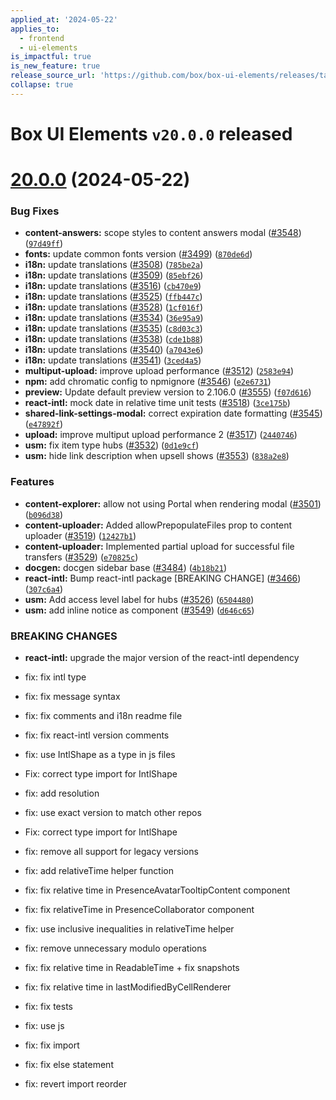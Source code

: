 ```yaml
---
applied_at: '2024-05-22'
applies_to:
  - frontend
  - ui-elements
is_impactful: true
is_new_feature: true
release_source_url: 'https://github.com/box/box-ui-elements/releases/tag/v20.0.0'
collapse: true
---
```


# Box UI Elements `v20.0.0` released

# [20.0.0][1] (2024-05-22)

### Bug Fixes

* **content-answers:** scope styles to content answers modal ([#3548][2]) ([`97d49ff`][3])
* **fonts:** update common fonts version ([#3499][4]) ([`870de6d`][5])
* **i18n:** update translations ([#3508][6]) ([`785be2a`][7])
* **i18n:** update translations ([#3509][8]) ([`85ebf26`][9])
* **i18n:** update translations ([#3516][10]) ([`cb470e9`][11])
* **i18n:** update translations ([#3525][12]) ([`ffb447c`][13])
* **i18n:** update translations ([#3528][14]) ([`1cf016f`][15])
* **i18n:** update translations ([#3534][16]) ([`36e95a9`][17])
* **i18n:** update translations ([#3535][18]) ([`c8d03c3`][19])
* **i18n:** update translations ([#3538][20]) ([`cde1b88`][21])
* **i18n:** update translations ([#3540][22]) ([`a7043e6`][23])
* **i18n:** update translations ([#3541][24]) ([`3ced4a5`][25])
* **multiput-upload:** improve upload performance ([#3512][26]) ([`2583e94`][27])
* **npm:** add chromatic config to npmignore ([#3546][28]) ([`e2e6731`][29])
* **preview:** Update default preview version to 2.106.0 ([#3555][30]) ([`f07d616`][31])
* **react-intl:** mock date in relative time unit tests ([#3518][32]) ([`3ce175b`][33])
* **shared-link-settings-modal:** correct expiration date formatting ([#3545][34]) ([`e47892f`][35])
* **upload:** improve multiput upload performance 2 ([#3517][36]) ([`2440746`][37])
* **usm:** fix item type hubs ([#3532][38]) ([`0d1e9cf`][39])
* **usm:** hide link description when upsell shows ([#3553][40]) ([`838a2e8`][41])

### Features

* **content-explorer:** allow not using Portal when rendering modal ([#3501][42]) ([`b096d38`][43])
* **content-uploader:** Added allowPrepopulateFiles prop to content uploader ([#3519][44]) ([`12427b1`][45])
* **content-uploader:** Implemented partial upload for successful file transfers ([#3529][46]) ([`e70825c`][47])
* **docgen:** docgen sidebar base ([#3484][48]) ([`4b18b21`][49])
* **react-intl:** Bump react-intl package \[BREAKING CHANGE] ([#3466][50]) ([`307c6a4`][51])
* **usm:** Add access level label for hubs ([#3526][52]) ([`6504480`][53])
* **usm:** add inline notice as component ([#3549][54]) ([`d646c65`][55])

### BREAKING CHANGES

* **react-intl:** upgrade the major version of the react-intl dependency

* fix: fix intl type

* fix: fix message syntax

* fix: fix comments and i18n readme file

* fix: fix react-intl version comments

* fix: use IntlShape as a type in js files

* Fix: correct type import for IntlShape

* fix: add resolution

* fix: use exact version to match other repos

* Fix: correct type import for IntlShape

* fix: remove all support for legacy versions

* fix: add relativeTime helper function

* fix: fix relative time in PresenceAvatarTooltipContent component

* fix: fix relativeTime in PresenceCollaborator component

* fix: use inclusive inequalities in relativeTime helper

* fix: remove unnecessary modulo operations

* fix: fix relative time in ReadableTime + fix snapshots

* fix: fix relative time in lastModifiedByCellRenderer

* fix: fix tests

* fix: use js

* fix: fix import

* fix: fix else statement

* fix: revert import reorder

[1]: https://github.com/box/box-ui-elements/compare/v19.0.0...v20.0.0

[2]: https://github.com/box/box-ui-elements/issues/3548

[3]: https://github.com/box/box-ui-elements/commit/97d49ff

[4]: https://github.com/box/box-ui-elements/issues/3499

[5]: https://github.com/box/box-ui-elements/commit/870de6d

[6]: https://github.com/box/box-ui-elements/issues/3508

[7]: https://github.com/box/box-ui-elements/commit/785be2a

[8]: https://github.com/box/box-ui-elements/issues/3509

[9]: https://github.com/box/box-ui-elements/commit/85ebf26

[10]: https://github.com/box/box-ui-elements/issues/3516

[11]: https://github.com/box/box-ui-elements/commit/cb470e9

[12]: https://github.com/box/box-ui-elements/issues/3525

[13]: https://github.com/box/box-ui-elements/commit/ffb447c

[14]: https://github.com/box/box-ui-elements/issues/3528

[15]: https://github.com/box/box-ui-elements/commit/1cf016f

[16]: https://github.com/box/box-ui-elements/issues/3534

[17]: https://github.com/box/box-ui-elements/commit/36e95a9

[18]: https://github.com/box/box-ui-elements/issues/3535

[19]: https://github.com/box/box-ui-elements/commit/c8d03c3

[20]: https://github.com/box/box-ui-elements/issues/3538

[21]: https://github.com/box/box-ui-elements/commit/cde1b88

[22]: https://github.com/box/box-ui-elements/issues/3540

[23]: https://github.com/box/box-ui-elements/commit/a7043e6

[24]: https://github.com/box/box-ui-elements/issues/3541

[25]: https://github.com/box/box-ui-elements/commit/3ced4a5

[26]: https://github.com/box/box-ui-elements/issues/3512

[27]: https://github.com/box/box-ui-elements/commit/2583e94

[28]: https://github.com/box/box-ui-elements/issues/3546

[29]: https://github.com/box/box-ui-elements/commit/e2e6731

[30]: https://github.com/box/box-ui-elements/issues/3555

[31]: https://github.com/box/box-ui-elements/commit/f07d616

[32]: https://github.com/box/box-ui-elements/issues/3518

[33]: https://github.com/box/box-ui-elements/commit/3ce175b

[34]: https://github.com/box/box-ui-elements/issues/3545

[35]: https://github.com/box/box-ui-elements/commit/e47892f

[36]: https://github.com/box/box-ui-elements/issues/3517

[37]: https://github.com/box/box-ui-elements/commit/2440746

[38]: https://github.com/box/box-ui-elements/issues/3532

[39]: https://github.com/box/box-ui-elements/commit/0d1e9cf

[40]: https://github.com/box/box-ui-elements/issues/3553

[41]: https://github.com/box/box-ui-elements/commit/838a2e8

[42]: https://github.com/box/box-ui-elements/issues/3501

[43]: https://github.com/box/box-ui-elements/commit/b096d38

[44]: https://github.com/box/box-ui-elements/issues/3519

[45]: https://github.com/box/box-ui-elements/commit/12427b1

[46]: https://github.com/box/box-ui-elements/issues/3529

[47]: https://github.com/box/box-ui-elements/commit/e70825c

[48]: https://github.com/box/box-ui-elements/issues/3484

[49]: https://github.com/box/box-ui-elements/commit/4b18b21

[50]: https://github.com/box/box-ui-elements/issues/3466

[51]: https://github.com/box/box-ui-elements/commit/307c6a4

[52]: https://github.com/box/box-ui-elements/issues/3526

[53]: https://github.com/box/box-ui-elements/commit/6504480

[54]: https://github.com/box/box-ui-elements/issues/3549

[55]: https://github.com/box/box-ui-elements/commit/d646c65
